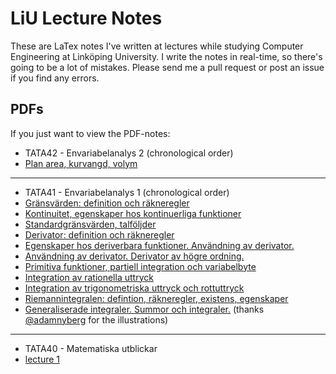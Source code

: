 # LiU Lecture Notes
These are LaTex notes I've written at lectures while studying Computer Engineering at Linköping University.
I write the notes in real-time, so there's going to be a lot of mistakes. Please send me a pull request or post an issue if you find any errors.

## PDFs
If you just want to view the PDF-notes:

* TATA42 - Envariabelanalys 2 (chronological order)
 * [Plan area, kurvangd, volym](http://github.com/DanielRapp/lecture-notes/raw/master/TATA42/1lecture/lecture.pdf)

---

* TATA41 - Envariabelanalys 1 (chronological order)
 * [Gränsvärden: definition och räkneregler](http://github.com/DanielRapp/lecture-notes/raw/master/TATA41/1lecture/lecture.pdf)
 * [Kontinuitet, egenskaper hos kontinuerliga funktioner](http://github.com/DanielRapp/lecture-notes/raw/master/TATA41/2lecture/lecture.pdf)
 * [Standardgränsvärden, talföljder](http://github.com/DanielRapp/lecture-notes/raw/master/TATA41/3lecture/lecture.pdf)
 * [Derivator: definition och räkneregler](http://github.com/DanielRapp/lecture-notes/raw/master/TATA41/4lecture/lecture.pdf)
 * [Egenskaper hos deriverbara funktioner. Användning av derivator.](http://github.com/DanielRapp/lecture-notes/raw/master/TATA41/5lecture/lecture.pdf)
 * [Användning av derivator. Derivator av högre ordning.](http://github.com/DanielRapp/lecture-notes/raw/master/TATA41/6lecture/lecture.pdf)
 * [Primitiva funktioner, partiell integration och variabelbyte](http://github.com/DanielRapp/lecture-notes/raw/master/TATA41/7lecture/lecture.pdf)
 * [Integration av rationella uttryck](http://github.com/DanielRapp/lecture-notes/raw/master/TATA41/8lecture/lecture.pdf)
 * [Integration av trigonometriska uttryck och rottuttryck](http://github.com/DanielRapp/lecture-notes/raw/master/TATA41/9lecture/lecture.pdf)
 * [Riemannintegralen: defintion, räkneregler, existens, egenskaper](http://github.com/DanielRapp/lecture-notes/raw/master/TATA41/10lecture/lecture.pdf)
 * [Generaliserade integraler. Summor och integraler.](http://github.com/DanielRapp/lecture-notes/raw/master/TATA41/11lecture/lecture.pdf) (thanks [@adamnyberg](https://github.com/adamnyberg) for the illustrations)

---

* TATA40 - Matematiska utblickar
 * [lecture 1](http://github.com/DanielRapp/lecture-notes/raw/master/TATA40/1lecture/lecture.pdf)
